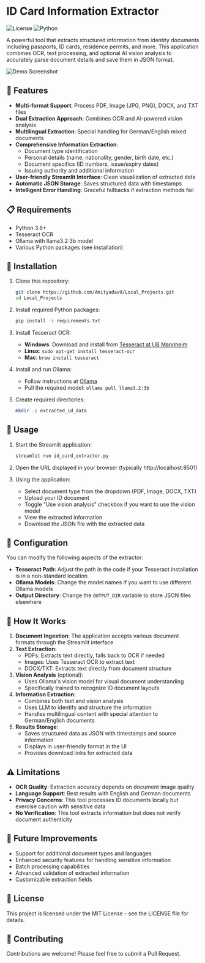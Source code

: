 # ID Card Information Extractor

![License](https://img.shields.io/badge/license-MIT-blue.svg)
![Python](https://img.shields.io/badge/python-3.8%2B-brightgreen)

A powerful tool that extracts structured information from identity documents including passports, ID cards, residence permits, and more. This application combines OCR, text processing, and optional AI vision analysis to accurately parse document details and save them in JSON format.

![Demo Screenshot](screenshots/demo.png)

## 🌟 Features

- **Multi-format Support**: Process PDF, Image (JPG, PNG), DOCX, and TXT files
- **Dual Extraction Approach**: Combines OCR and AI-powered vision analysis
- **Multilingual Extraction**: Special handling for German/English mixed documents
- **Comprehensive Information Extraction**:
  - Document type identification
  - Personal details (name, nationality, gender, birth date, etc.)
  - Document specifics (ID numbers, issue/expiry dates)
  - Issuing authority and additional information
- **User-friendly Streamlit Interface**: Clean visualization of extracted data
- **Automatic JSON Storage**: Saves structured data with timestamps
- **Intelligent Error Handling**: Graceful fallbacks if extraction methods fail

## 📋 Requirements

- Python 3.8+
- Tesseract OCR
- Ollama with llama3.2:3b model
- Various Python packages (see installation)

## 🚀 Installation

1. Clone this repository:
   ```bash
   git clone https://github.com/Amityadav9/Local_Projects.git
   cd Local_Projects
   ```

2. Install required Python packages:
   ```bash
   pip install -r requirements.txt
   ```

3. Install Tesseract OCR:
   - **Windows**: Download and install from [Tesseract at UB Mannheim](https://github.com/UB-Mannheim/tesseract/wiki)
   - **Linux**: `sudo apt-get install tesseract-ocr`
   - **Mac**: `brew install tesseract`

4. Install and run Ollama:
   - Follow instructions at [Ollama](https://ollama.ai/)
   - Pull the required model: `ollama pull llama3.2:3b`

5. Create required directories:
   ```bash
   mkdir -p extracted_id_data
   ```

## 📝 Usage

1. Start the Streamlit application:
   ```bash
   streamlit run id_card_extractor.py
   ```

2. Open the URL displayed in your browser (typically http://localhost:8501)

3. Using the application:
   - Select document type from the dropdown (PDF, Image, DOCX, TXT)
   - Upload your ID document
   - Toggle "Use vision analysis" checkbox if you want to use the vision model
   - View the extracted information
   - Download the JSON file with the extracted data

## 🔧 Configuration

You can modify the following aspects of the extractor:

- **Tesseract Path**: Adjust the path in the code if your Tesseract installation is in a non-standard location
- **Ollama Models**: Change the model names if you want to use different Ollama models
- **Output Directory**: Change the `OUTPUT_DIR` variable to store JSON files elsewhere

## 🧩 How It Works

1. **Document Ingestion**: The application accepts various document formats through the Streamlit interface
2. **Text Extraction**: 
   - PDFs: Extracts text directly, falls back to OCR if needed
   - Images: Uses Tesseract OCR to extract text
   - DOCX/TXT: Extracts text directly from document structure
3. **Vision Analysis** (optional): 
   - Uses Ollama's vision model for visual document understanding
   - Specifically trained to recognize ID document layouts
4. **Information Extraction**:
   - Combines both text and vision analysis
   - Uses LLM to identify and structure the information
   - Handles multilingual content with special attention to German/English documents
5. **Results Storage**:
   - Saves structured data as JSON with timestamps and source information
   - Displays in user-friendly format in the UI
   - Provides download links for extracted data


## ⚠️ Limitations

- **OCR Quality**: Extraction accuracy depends on document image quality
- **Language Support**: Best results with English and German documents
- **Privacy Concerns**: This tool processes ID documents locally but exercise caution with sensitive data
- **No Verification**: This tool extracts information but does not verify document authenticity

## 🔄 Future Improvements

- Support for additional document types and languages
- Enhanced security features for handling sensitive information
- Batch processing capabilities
- Advanced validation of extracted information
- Customizable extraction fields

## 📜 License

This project is licensed under the MIT License - see the LICENSE file for details.

## 🤝 Contributing

Contributions are welcome! Please feel free to submit a Pull Request.


